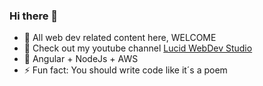 ### Hi there 👋
- 🔭 All web dev related content here, WELCOME
- 🔎 Check out my youtube channel [Lucid WebDev Studio](https://youtube.com/lucidwebdevstudio)
- 🌱 Angular + NodeJs + AWS
- ⚡ Fun fact: You should write code like it´s a poem

